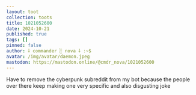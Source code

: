 ```yaml
---
layout: toot
collection: toots
title: 1021052600
date: 2024-10-21
published: true
tags: []
pinned: false
author: ⸸ commander ░ nova ⸸ :~$
avatar: /img/avatar/daemon.jpeg
mastodon: https://mastodon.online/@cmdr_nova/1021052600
---
```


Have to remove the cyberpunk subreddit from my bot because the people over there keep making one very specific and also disgusting joke
